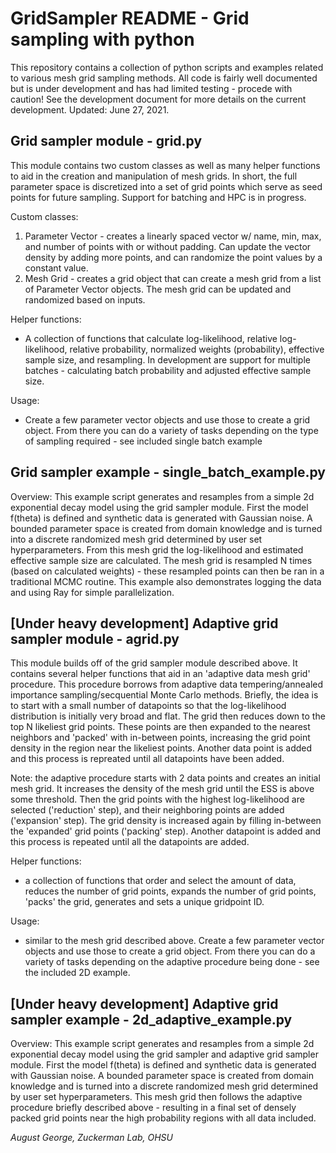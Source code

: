 # GridSampler README - Grid sampling with python
This repository contains a collection of python scripts and examples related to various mesh grid sampling methods. All code is fairly well documented but is under development and has had limited testing - procede with caution! See the development document for more details on the current development. Updated: June 27, 2021.

## Grid sampler module - grid.py
This module contains two custom classes as well as many helper functions to aid in the creation and manipulation of mesh grids. In short, the full parameter space is discretized into a set of grid points which serve as seed points for future sampling.  Support for batching and HPC is in progress.

Custom classes: 
1. Parameter Vector - creates a linearly spaced vector w/ name, min, max, and number of points with or without padding. Can update the vector density by adding more points, and can randomize the point values by a constant value. 
2. Mesh Grid - creates a grid object that can create a mesh grid from a list of Parameter Vector objects. The mesh grid can be updated and randomized based on inputs. 

Helper functions:
* A collection of functions that calculate log-likelihood, relative log-likelihood, relative probability, normalized weights (probability), effective sample size, and resampling. In development are support for multiple batches - calculating batch probability and adjusted effective sample size.

Usage: 
* Create a few parameter vector objects and use those to create a grid object. From there you can do a variety of tasks depending on the type of sampling required - see included single batch example 

## Grid sampler example - single_batch_example.py
Overview: This example script generates and resamples from a simple 2d exponential decay model using the grid sampler module. First the model f(theta) is defined and synthetic data is generated with Gaussian noise. A bounded parameter space is created from domain knowledge and is turned into a discrete randomized mesh grid determined by user set hyperparameters. From this mesh grid the log-likelihood and estimated effective sample size are calculated. The mesh grid is resampled N times (based on calculated weights) - these resampled points can then be ran in a traditional MCMC routine. This example also demonstrates logging the data and using Ray for simple parallelization.

## [Under heavy development] Adaptive grid sampler module - agrid.py 
This module builds off of the grid sampler module described above. It contains several helper functions that aid in an 'adaptive data mesh grid' procedure. This procedure borrows from adaptive data tempering/annealed importance sampling/secquential Monte Carlo methods. Briefly, the idea is to start with a small number of datapoints so that the log-likelihood distribution is initially very broad and flat. The grid then reduces down to the top N likeliest grid points. These points are then expanded to the nearest neighbors and 'packed' with in-between points, increasing the grid point density in the region near the likeliest points. Another data point is added and this process is repreated until all datapoints have been added. 

Note: the adaptive procedure starts with 2 data points and creates an initial mesh grid. It increases the density of the mesh grid until the ESS is above some threshold. Then the grid points with the highest log-likelihood are selected ('reduction' step), and their neighboring points are added ('expansion' step). The grid density is increased again by filling in-between the 'expanded' grid points ('packing' step). Another datapoint is added and this process is repeated until all the datapoints are added. 

Helper functions:
* a collection of functions that order and select the amount of data, reduces the number of grid points, expands the number of grid points, 'packs' the grid, generates and sets a unique gridpoint ID.
    
Usage:
* similar to the mesh grid described above. Create a few parameter vector objects and use those to create a grid object. From there you can do a variety of tasks depending on the adaptive procedure being done - see the included 2D example.

## [Under heavy development] Adaptive grid sampler example - 2d_adaptive_example.py
Overview: This example script generates and resamples from a simple 2d exponential decay model using the grid sampler and adaptive grid sampler module. First the model f(theta) is defined and synthetic data is generated with Gaussian noise. A bounded parameter space is created from domain knowledge and is turned into a discrete randomized mesh grid determined by user set hyperparameters. This mesh grid then follows the adaptive procedure briefly described above - resulting in a final set of densely packed grid points near the high probability regions with all data included. 

*August George, Zuckerman Lab, OHSU*
